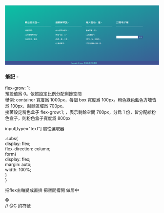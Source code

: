 ![圖文互動卡片](./L6.png "頁尾區塊")

### 筆記 -

flex-grow: 1;\
  預設值爲 0。依照設定比例分配剩餘空間\
  舉例: container 寬度爲 1000px，每個 box 寬度爲 100px。粉色綠色藍色方塊皆爲 100px，剩餘區域爲 700px。\
  接著設定粉色盒子 flex-grow:1; ，表示剩餘空間 700px，分爲 1 份，皆分配給粉色盒子，則粉色盒子寬度爲 800px

input[type="text"] 屬性選取器

.subs{\
  display: flex;\
  flex-direction: column;\
  form{\
    display: flex;\
    margin: auto;\
    width: 100%;\
  }\
}
  
把flex主軸變成直排 把空間撐開 做居中

&copy;\
// @C 的符號